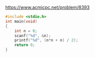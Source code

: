 https://www.acmicpc.net/problem/8393

```c++
#include <stdio.h>
int main(void)
{
	int n = 0;
	scanf("%d", &n);
	printf("%d", (n*n + n) / 2);
	return 0;
}
```

